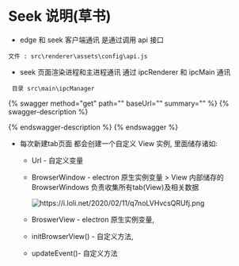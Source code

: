 # Seek 说明(草书)



* edge 和 seek 客户端通讯 是通过调用 api 接口

```
文件 : src\renderer\assets\config\api.js
```

* seek 页面渲染进程和主进程通讯 通过 ipcRenderer 和 ipcMain 通讯

```
 目录 src\main\ipcManager
```

{% swagger method="get" path="" baseUrl="" summary="" %}
{% swagger-description %}

{% endswagger-description %}
{% endswagger %}

* 每次新建tab页面 都会创建一个自定义 View 实例, 里面储存诸如:
  * Url - 自定义变量
  *   BrowserWindow - electron 原生实例变量 > View 内部储存的 BrowserWindows 负责收集所有tab(View)及相关数据

      <img src="https://i.loli.net/2020/02/11/q7noLVHvcsQRUfj.png" alt="https://i.loli.net/2020/02/11/q7noLVHvcsQRUfj.png" data-size="original">
  * BroswerView - electron 原生实例变量,
  * initBrowserView() - 自定义方法,
  * updateEvent()- 自定义方法
